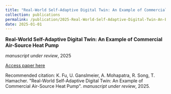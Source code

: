 ```yaml
---
title: "Real-World Self-Adaptive Digital Twin: An Example of Commercial Air-Source Heat Pump"
collection: publications
permalink: /publication/2025-Real-World-Self-Adaptive-Digital-Twin-An-Example-o
date: 2025-01-01
---
```

<p style="font-size: 1.1em; margin-bottom: 0.5em;"><b>Real-World Self-Adaptive Digital Twin: An Example of Commercial Air-Source Heat Pump</b></p>
<p style="margin-bottom: 0.5em;"><em>manuscript under review</em>, 2025</p>
<p style="margin-bottom: 0.5em;"><a href="https://doi.org/10.36227/techrxiv.175296109.98864106/v1" target="_blank">Access paper here</a></p>
<p>Recommended citation: K. Fu, U. Ganslmeier, A. Mohapatra, R. Song, T. Hamacher. "Real-World Self-Adaptive Digital Twin: An Example of Commercial Air-Source Heat Pump". <em>manuscript under review</em>, 2025.</p>